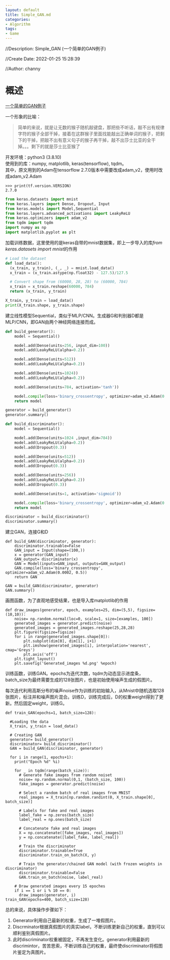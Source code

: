 ```yaml
---
layout: default
title: Simple_GAN.md
categories:
- Algorithm
tags:
- Game
---
```

//Description: Simple_GAN (一个简单的GAN例子)

//Create Date: 2022-01-25 15:28:39

//Author: channy

# 概述 
[一个简单的GAN例子](https://zhuanlan.zhihu.com/p/85908702)

一个形象的比喻：
> 简单的来说，就是让无数的猴子随机敲键盘，那把些不听话，敲不出有规律字符的猴子全部干掉，接着在这群猴子里面找能敲出正确单词的猴子，把剩下的干掉，把敲不出有意义句子的猴子再干掉，敲不出莎士比亚的全干掉。。。剩下的就是莎士比亚猴了

开发环境：python3 (3.8.10)  
使用到的库：numpy, matplotlib, keras(tensorflow), tqdm。  
其中，原文用到的Adam在tensorflow 2.7.0版本中需要改成adam_v2，使用时改成adam_v2.Adam

```shell
>>> print(tf.version.VERSION)
2.7.0
```

```python
from keras.datasets import mnist
from keras.layers import Dense, Dropout, Input
from keras.models import Model,Sequential
from keras.layers.advanced_activations import LeakyReLU
from keras.optimizers import adam_v2
from tqdm import tqdm
import numpy as np
import matplotlib.pyplot as plt
```

加载训练数据，这里使用的是keras自带的mnist数据集，即上一步导入的库*from keras.datasets import mnist*的作用

```python
# Load the dataset
def load_data():
  (x_train, y_train), (_, _) = mnist.load_data()
  x_train = (x_train.astype(np.float32) - 127.5)/127.5

  # Convert shape from (60000, 28, 28) to (60000, 784)
  x_train = x_train.reshape(60000, 784)
  return (x_train, y_train)

X_train, y_train = load_data()
print(X_train.shape, y_train.shape)
```

建立线性模型Sequential，类似于MLP/CNN。生成器G和判别器D都是MLP/CNN，即GAN由两个神经网络连接而成。

```python
def build_generator():
    model = Sequential()

    model.add(Dense(units=256, input_dim=100))
    model.add(LeakyReLU(alpha=0.2))

    model.add(Dense(units=512))
    model.add(LeakyReLU(alpha=0.2))

    model.add(Dense(units=1024))
    model.add(LeakyReLU(alpha=0.2))

    model.add(Dense(units=784, activation='tanh'))

    model.compile(loss='binary_crossentropy', optimizer=adam_v2.Adam(0.0002, 0.5))
    return model

generator = build_generator()
generator.summary()

def build_discriminator():
    model = Sequential()

    model.add(Dense(units=1024 ,input_dim=784))
    model.add(LeakyReLU(alpha=0.2))
    model.add(Dropout(0.3))

    model.add(Dense(units=512))
    model.add(LeakyReLU(alpha=0.2))
    model.add(Dropout(0.3))

    model.add(Dense(units=256))
    model.add(LeakyReLU(alpha=0.2))
    model.add(Dropout(0.3))

    model.add(Dense(units=1, activation='sigmoid'))

    model.compile(loss='binary_crossentropy', optimizer=adam_v2.Adam(0.0002, 0.5))
    return model

discriminator = build_discriminator()
discriminator.summary()
```

建立GAN，连接G和D

```
def build_GAN(discriminator, generator):
    discriminator.trainable=False
    GAN_input = Input(shape=(100,))
    x = generator(GAN_input)
    GAN_output= discriminator(x)
    GAN = Model(inputs=GAN_input, outputs=GAN_output)
    GAN.compile(loss='binary_crossentropy', optimizer=adam_v2.Adam(0.0002, 0.5))
    return GAN

GAN = build_GAN(discriminator, generator)
GAN.summary()
```

画图函数，为了直观地感受结果，也是导入库matplotlib的作用

```
def draw_images(generator, epoch, examples=25, dim=(5,5), figsize=(10,10)):
    noise= np.random.normal(loc=0, scale=1, size=[examples, 100])
    generated_images = generator.predict(noise)
    generated_images = generated_images.reshape(25,28,28)
    plt.figure(figsize=figsize)
    for i in range(generated_images.shape[0]):
        plt.subplot(dim[0], dim[1], i+1)
        plt.imshow(generated_images[i], interpolation='nearest', cmap='Greys')
        plt.axis('off')
    plt.tight_layout()
    plt.savefig('Generated_images %d.png' %epoch)
```

训练函数，训练GAN。epochs为迭代次数，tqdm为动态显示进度条，batch_size为最终需要生成的128张图片，也是初始使用噪声生成的假图片。

每次迭代利用高斯分布的噪声noise作为训练的初始输入，从Mnist中随机选取128张图片，标注并和噪声图片混合。训练D，训练完成后，D的权重weight得到了更新。然后固定weight，训练G。

```
def train_GAN(epochs=1, batch_size=128):

  #Loading the data
  X_train, y_train = load_data()

  # Creating GAN
  generator= build_generator()
  discriminator= build_discriminator()
  GAN = build_GAN(discriminator, generator)

  for i in range(1, epochs+1):
    print("Epoch %d" %i)

    for _ in tqdm(range(batch_size)):
      # Generate fake images from random noiset
      noise= np.random.normal(0,1, (batch_size, 100))
      fake_images = generator.predict(noise)

      # Select a random batch of real images from MNIST
      real_images = X_train[np.random.randint(0, X_train.shape[0], batch_size)]

      # Labels for fake and real images
      label_fake = np.zeros(batch_size)
      label_real = np.ones(batch_size)

      # Concatenate fake and real images
      X = np.concatenate([fake_images, real_images])
      y = np.concatenate([label_fake, label_real])

      # Train the discriminator
      discriminator.trainable=True
      discriminator.train_on_batch(X, y)

      # Train the generator/chained GAN model (with frozen weights in discriminator)
      discriminator.trainable=False
      GAN.train_on_batch(noise, label_real)

    # Draw generated images every 15 epoches
    if i == 1 or i % 10 == 0:
      draw_images(generator, i)
train_GAN(epochs=400, batch_size=128)
```

总的来说，具体操作步骤如下：  
1. Generator利用自己最新的权重，生成了一堆假图片。
1. Discrminator根据真假图片的真实label，不断训练更新自己的权重，直到可以顺利鉴别真假图片。
1. 此时discriminator权重被固定，不再发生变化。generator利用最新的discrimintor，苦苦思索，不断训练自己的权重，最终使discriminator将假图片鉴定为真图片。